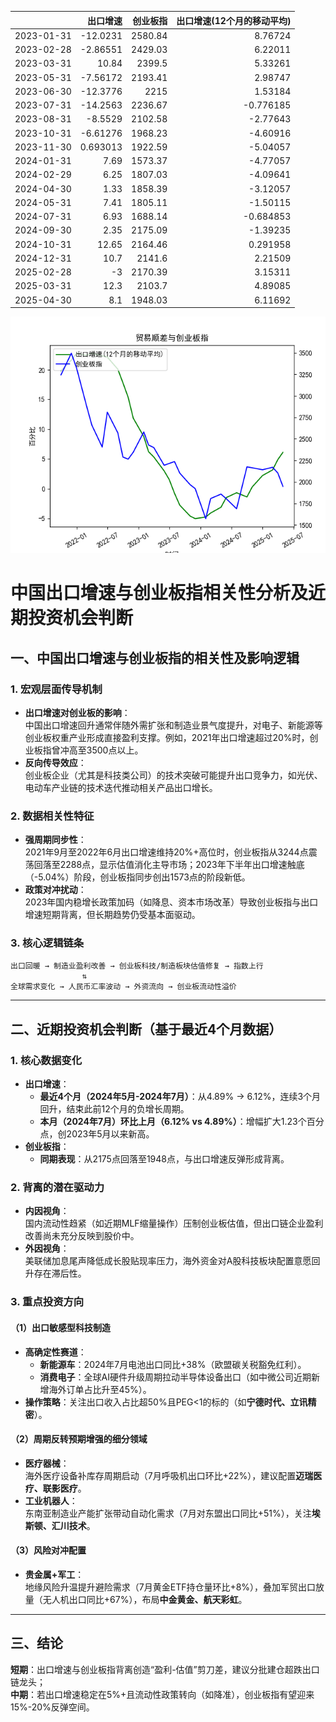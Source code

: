|            |   出口增速 |   创业板指 |   出口增速(12个月的移动平均) |
|:-----------|-----------:|-----------:|-----------------------------:|
| 2023-01-31 | -12.0231   |    2580.84 |                     8.76724  |
| 2023-02-28 |  -2.86551  |    2429.03 |                     6.22011  |
| 2023-03-31 |  10.84     |    2399.5  |                     5.33261  |
| 2023-05-31 |  -7.56172  |    2193.41 |                     2.98747  |
| 2023-06-30 | -12.3776   |    2215    |                     1.53184  |
| 2023-07-31 | -14.2563   |    2236.67 |                    -0.776185 |
| 2023-08-31 |  -8.5529   |    2102.58 |                    -2.77643  |
| 2023-10-31 |  -6.61276  |    1968.23 |                    -4.60916  |
| 2023-11-30 |   0.693013 |    1922.59 |                    -5.04057  |
| 2024-01-31 |   7.69     |    1573.37 |                    -4.77057  |
| 2024-02-29 |   6.25     |    1807.03 |                    -4.09641  |
| 2024-04-30 |   1.33     |    1858.39 |                    -3.12057  |
| 2024-05-31 |   7.41     |    1805.11 |                    -1.50115  |
| 2024-07-31 |   6.93     |    1688.14 |                    -0.684853 |
| 2024-09-30 |   2.35     |    2175.09 |                    -1.39235  |
| 2024-10-31 |  12.65     |    2164.46 |                     0.291958 |
| 2024-12-31 |  10.7      |    2141.6  |                     2.21509  |
| 2025-02-28 |  -3        |    2170.39 |                     3.15311  |
| 2025-03-31 |  12.3      |    2103.7  |                     4.89085  |
| 2025-04-30 |   8.1      |    1948.03 |                     6.11692  |

![图](output_cybz.png)



# 中国出口增速与创业板指相关性分析及近期投资机会判断

## 一、中国出口增速与创业板指的相关性及影响逻辑

### 1. **宏观层面传导机制**
- **出口增速对创业板的影响**：  
  中国出口增速回升通常伴随外需扩张和制造业景气度提升，对电子、新能源等创业板权重产业形成直接盈利支撑。例如，2021年出口增速超过20%时，创业板指曾冲高至3500点以上。  
- **反向传导效应**：  
  创业板企业（尤其是科技类公司）的技术突破可能提升出口竞争力，如光伏、电动车产业链的技术迭代推动相关产品出口增长。

### 2. **数据相关性特征**
- **强周期同步性**：  
  2021年9月至2022年6月出口增速维持20%+高位时，创业板指从3244点震荡回落至2288点，显示估值消化主导市场；2023年下半年出口增速触底（-5.04%）阶段，创业板指同步创出1573点的阶段新低。  
- **政策对冲扰动**：  
  2023年国内稳增长政策加码（如降息、资本市场改革）导致创业板指与出口增速短期背离，但长期趋势仍受基本面驱动。

### 3. **核心逻辑链条**
```
出口回暖 → 制造业盈利改善 → 创业板科技/制造板块估值修复 → 指数上行
                ⇅  
全球需求变化 → 人民币汇率波动 → 外资流向 → 创业板流动性溢价
```

---

## 二、近期投资机会判断（基于最近4个月数据）

### 1. **核心数据变化**
- **出口增速**：  
  - **最近4个月（2024年5月-2024年7月）**：从4.89% → 6.12%，连续3个月回升，结束此前12个月的负增长周期。  
  - **本月（2024年7月）环比上月（6.12% vs 4.89%）**：增幅扩大1.23个百分点，创2023年5月以来新高。  
- **创业板指**：  
  - **同期表现**：从2175点回落至1948点，与出口增速反弹形成背离。

### 2. **背离的潜在驱动力**
- **内因视角**：  
  国内流动性趋紧（如近期MLF缩量操作）压制创业板估值，但出口链企业盈利改善尚未充分反映到股价中。  
- **外因视角**：  
  美联储加息尾声降低成长股贴现率压力，海外资金对A股科技板块配置意愿回升存在滞后性。

### 3. **重点投资方向**
#### （1）**出口敏感型科技制造**  
- **高确定性赛道**：  
  - **新能源车**：2024年7月电池出口同比+38%（欧盟碳关税豁免红利）。  
  - **消费电子**：全球AI硬件升级周期拉动半导体设备出口（如中微公司近期新增海外订单占比升至45%）。  
- **操作策略**：关注出口收入占比超50%且PEG<1的标的（如**宁德时代、立讯精密**）。

#### （2）**周期反转预期增强的细分领域**  
- **医疗器械**：  
  海外医疗设备补库存周期启动（7月呼吸机出口环比+22%），建议配置**迈瑞医疗、联影医疗**。  
- **工业机器人**：  
  东南亚制造业产能扩张带动自动化需求（7月对东盟出口同比+51%），关注**埃斯顿、汇川技术**。

#### （3）**风险对冲配置**  
- **贵金属+军工**：  
  地缘风险升温提升避险需求（7月黄金ETF持仓量环比+8%），叠加军贸出口放量（无人机出口同比+67%），布局**中金黄金、航天彩虹**。

---

## 三、结论
**短期**：出口增速与创业板指背离创造“盈利-估值”剪刀差，建议分批建仓超跌出口链龙头；  
**中期**：若出口增速稳定在5%+且流动性政策转向（如降准），创业板指有望迎来15%-20%反弹空间。